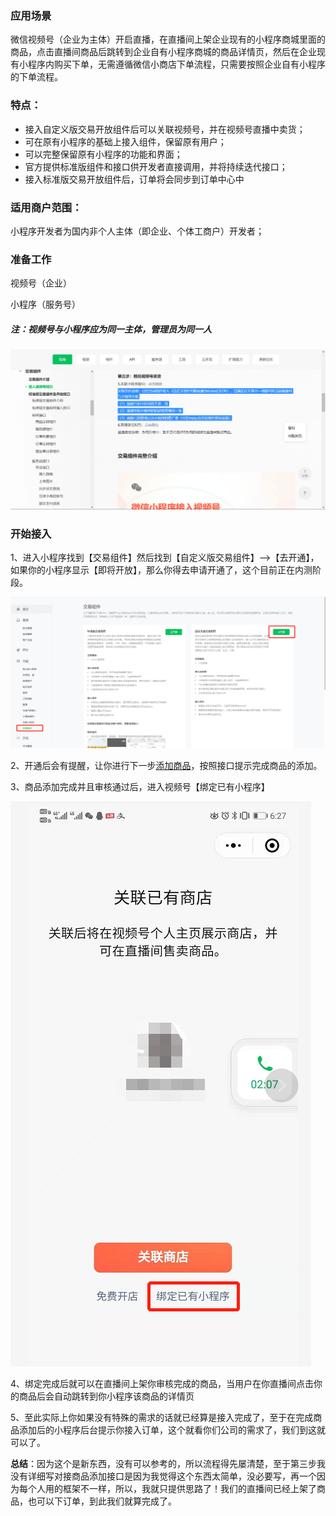 

### 应用场景

微信视频号（企业为主体）开启直播，在直播间上架企业现有的小程序商城里面的商品，点击直播间商品后跳转到企业自有小程序商城的商品详情页，然后在企业现有小程序内购买下单，无需遵循微信小商店下单流程，只需要按照企业自有小程序的下单流程。

### 特点：

- 接入自定义版交易开放组件后可以关联视频号，并在视频号直播中卖货；
- 可在原有小程序的基础上接入组件，保留原有用户；
- 可以完整保留原有小程序的功能和界面；
- 官方提供标准版组件和接口供开发者直接调用，并将持续迭代接口；
- 接入标准版交易开放组件后，订单将会同步到订单中心中

### 适用商户范围：

 小程序开发者为国内非个人主体（即企业、个体工商户）开发者；



### 准备工作

视频号（企业）

小程序（服务号）

##### 注：视频号与小程序应为同一主体，管理员为同一人

<img src='/images/wechatJT.png'>



### 开始接入

1、进入小程序找到【交易组件】然后找到【自定义版交易组件】-->【去开通】，如果你的小程序显示【即将开放】，那么你得去申请开通了，这个目前正在内测阶段。

<img src='/images/wechatXCX.png'>

2、开通后会有提醒，让你进行下一步<a href='https://developers.weixin.qq.com/miniprogram/dev/framework/ministore/minishopopencomponent2/API/SPU/add_spu.html'>添加商品</a>，按照接口提示完成商品的添加。

3、商品添加完成并且审核通过后，进入视频号【绑定已有小程序】

<img src='/images/wechatBD.png'>

4、绑定完成后就可以在直播间上架你审核完成的商品，当用户在你直播间点击你的商品后会自动跳转到你小程序该商品的详情页

5、至此实际上你如果没有特殊的需求的话就已经算是接入完成了，至于在完成商品添加后的小程序后台提示你接入订单，这个就看你们公司的需求了，我们到这就可以了。

**总结**：因为这个是新东西，没有可以参考的，所以流程得先屡清楚，至于第三步我没有详细写对接商品添加接口是因为我觉得这个东西太简单，没必要写，再一个因为每个人用的框架不一样，所以，我就只提供思路了！我们的直播间已经上架了商品，也可以下订单，到此我们就算完成了。

